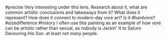 #precise
Very interesting under this lens. Research about it, what are common artistic conclusions and takeaways from it? What does it represent? How does it connect to modern-day vore art? Is it #hardvore?
#sizedifference #history
I often use this painting as an example of how vore can be artistic rather than sexual, as nobody is Jackin' It to Saturn Devouring His Son. at least *not many* people.